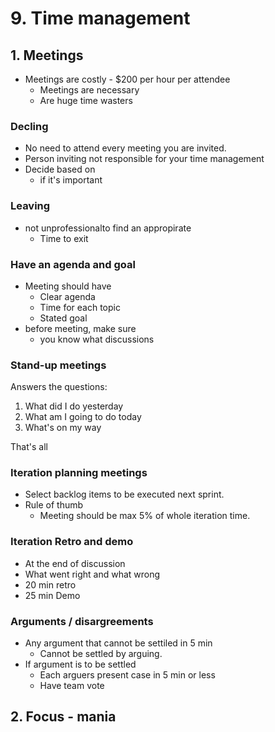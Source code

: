 # 9. Time management



## 1. Meetings

- Meetings are costly - $200 per hour per attendee
  - Meetings are necessary
  - Are huge time wasters



### Decling

- No need to attend every meeting you are invited.
- Person inviting not responsible for your time management
- Decide based on
  - if it's important

### Leaving

- not unprofessionalto find an appropirate
  - Time to exit

### Have an agenda and goal

- Meeting should have
  - Clear agenda
  - Time for each topic
  - Stated goal
- before meeting, make sure
  - you know what discussions

### Stand-up meetings

Answers the questions:

1. What did I do yesterday
2. What am I going to do today
3. What's on my way

That's all

### Iteration planning meetings

- Select backlog items to be executed next sprint.
- Rule of thumb
  - Meeting should be max 5% of whole iteration time.

### Iteration Retro and demo

- At the end of discussion
- What went right and what wrong
- 20 min retro 
- 25 min Demo



### Arguments / disargreements

- Any argument that cannot be settiled in 5 min
  - Cannot be settled by arguing.
- If argument is to be settled
  - Each arguers present case in 5 min or less
  - Have team vote



## 2. Focus - mania

